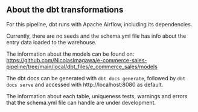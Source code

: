 ## About the dbt transformations

For this pipeline, dbt runs with Apache Airflow, including its dependencies.

Currently, there are no seeds and the schema.yml file has info about the entry data loaded to the warehouse.

The information about the models can be found on: https://github.com/NicolasImagawa/e-commerce-sales-pipeline/tree/main/local/dbt_files/e_commerce_sales/models

The dbt docs can be generated with `dbt docs generate`, followed by `dbt docs serve` and accessed with http://localhost:8080 as default.

The information about each table, uniqueness tests, warnings and errors that the schema.yml file can handle are under development.
